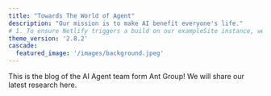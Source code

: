 ```yaml
---
title: "Towards The World of Agent"
description: "Our mission is to make AI benefit everyone's life."
# 1. To ensure Netlify triggers a build on our exampleSite instance, we need to change a file in the exampleSite directory.
theme_version: '2.8.2'
cascade:
  featured_image: '/images/background.jpeg'
---
```

This is the blog of the AI Agent team form Ant Group! We will share our latest research here.
